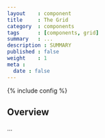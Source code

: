 ```yaml
---
layout    : component
title     : The Grid
category  : components
tags      : [components, grid]
summary   : ...
description : SUMMARY
published : false
weight    : 1
meta :
  date : false
---
```

{% include config %}

## Overview

...
